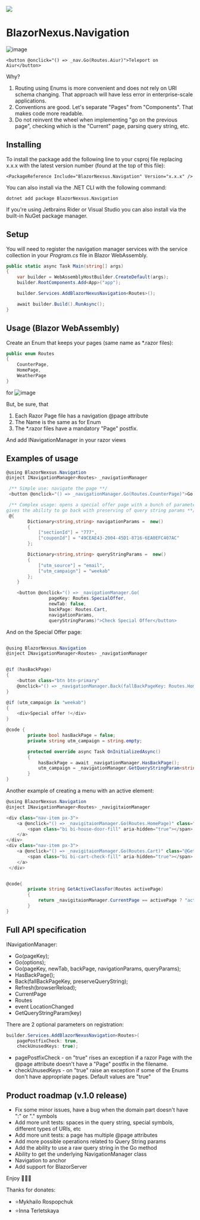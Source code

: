 [<img src="https://img.shields.io/nuget/v/BlazorNexsus.Navigation">](https://www.nuget.org/packages/BlazorNexsus.Navigation/)

# BlazorNexus.Navigation
![image](https://github.com/user-attachments/assets/34d83f00-ab1f-4a55-89d2-9f5e7cf68a98)

```
<button @onclick="() => _nav.Go(Routes.Aiur)">Teleport on Aiur</button>
```

Why?
1. Routing using Enums is more convenient and does not rely on URI schema changing. That approach will have less error in enterprise-scale applications.
2. Conventions are good. Let's separate "Pages" from "Components". That makes code more readable.
3. Do not reinvent the wheel when implementing "go on the previous page", checking which is the "Current" page, parsing query string, etc.


## Installing

To install the package add the following line to your csproj file replacing x.x.x with the latest version number (found at the top of this file):

```
<PackageReference Include="BlazorNexsus.Navigation" Version="x.x.x" />
```

You can also install via the .NET CLI with the following command:

```
dotnet add package BlazorNexsus.Navigation
```

If you're using Jetbrains Rider or Visual Studio you can also install via the built-in NuGet package manager.

## Setup

You will need to register the navigation manager services with the service collection in your _Program.cs_ file in Blazor WebAssembly.

```c#
public static async Task Main(string[] args)
{
    var builder = WebAssemblyHostBuilder.CreateDefault(args);
    builder.RootComponents.Add<App>("app");

    builder.Services.AddBlazorNexusNavigation<Routes>();

    await builder.Build().RunAsync();
}
```

## Usage (Blazor WebAssembly)

Create an Enum that keeps your pages (same name as *.razor files):

```c#
public enum Routes
{
    CounterPage,
    HomePage,
    WeatherPage
}
```
for 
![image](https://github.com/user-attachments/assets/bb629ce6-e6f4-4510-86b1-0a68f9b9aff9)

But, be sure, that
1. Each Razor Page file has a navigation @page attribute
2. The Name is the same as for Enum
3. The *.razor files have a mandatory "Page" postfix. 

And add INavigationManager<T> in your razor views

## Examples of usage

```c#
@using BlazorNexsus.Navigation
@inject INavigationManager<Routes> _navigationManager

 /** Simple use: navigate the page **/
 <button @onclick="() => _navigationManager.Go(Routes.CounterPage)">Go Counter</button>

 /** Complex usage: opens a special offer page with a bunch of parameters,
gives the ability to go back with preserving of query string params **/
 @{
        Dictionary<string,string> navigationParams =  new()
        {
            ["sectionId"] = "777",
            ["couponId"] = "49CEAE43-2004-45D1-8716-6EA0EFC407AC"
        };

        Dictionary<string,string> queryStringParams =  new()
        {
            ["utm_source"] = "email",
            ["utm_campaign"] = "weekab"
        };
    }

    <button @onclick="() => _navigationManager.Go(
                pageKey: Routes.SpecialOffer,
                newTab: false,
                backPage: Routes.Cart, 
                navigationParams,
                queryStringParams)">Check Special Offer</button>
```

And on the Special Offer page:
```c#

@using BlazorNexsus.Navigation
@inject INavigationManager<Routes> _navigationManager


@if (hasBackPage)
{
    <button class="btn btn-primary"
    @onclick="() => _navigationManager.Back(fallBackPageKey: Routes.Home, preserveQueryString : true)">Go Back</button>
}

@if (utm_campaign is "weekab")
{
    <div>Special offer !</div>
}

@code {
        private bool hasBackPage = false;
        private string utm_campaign = string.empty;

        protected override async Task OnInitializedAsync()
        {
            hasBackPage = await _navigationManager.HasBackPage();
            utm_campaign = _navigationManager.GetQueryStringParam<string>("utm_campaign");
        }
}

```

Another example of creating a menu with an active element:
```c#
@using BlazorNexsus.Navigation
@inject INavigationManager<Routes> _navigitaionManager

<div class="nav-item px-3">
    <a @onclick="() => _navigitaionManager.Go(Routes.HomePage)" class="@GetActiveClassFor(Routes.HomePage) nav-link">
        <span class="bi bi-house-door-fill" aria-hidden="true"></span> Home
    </a>
</div>
<div class="nav-item px-3">
    <a @onclick="() => _navigitaionManager.Go(Routes.Cart)" class="@GetActiveClassFor(Routes.Cart) nav-link">
        <span class="bi bi-cart-check-fill" aria-hidden="true"></span> Cart
    </a>
 </div>


@code{
        private string GetActiveClassFor(Routes activePage)
        {
            return _navigitaionManager.CurrentPage == activePage ? "active" : string.Empty;
        }
}

```

## Full API specification
INavigationManager<T>:

* Go(pageKey);
* Go(options);
* Go(pageKey, newTab, backPage, navigationParams, queryParams);
* HasBackPage();
* Back(fallBackPageKey, preserveQueryString);
* Refresh(browserReload);
* CurrentPage
* Routes
* event LocationChanged
* GetQueryStringParam<T>(key)

There are 2 optional parameters on registration:

```c#
builder.Services.AddBlazorNexusNavigation<Routes>(
    pagePostfixCheck: true,
    checkUnusedKeys: true);
```

* pagePostfixCheck - on "true" rises an exception if a razor Page with the @page attribute doesn't have a "Page" postfix in the filename.
* checkUnusedKeys - on "true" raise an exception if some of the Enums don't have appropriate pages.
Default values are "true"

## Product roadmap (v.1.0 release)
* Fix some minor issues, have a bug when the domain part doesn't have ":" or "." symbols
* Add more unit tests: spaces in the query string, special symbols, different types of URIs, etc
* Add more unit tests: a page has multiple @page attributes
* Add more possible operations related to Query String params
* Add the ability to use a raw query string in the Go method
* Ability to get the underlying NavigationManager class
* Navigation to anchor
* Add support for BlazorServer

Enjoy 🍉🍉🍉

Thanks for donates:

* ⭐Mykhailo Rospopchuk
* ⭐Іnna Terletskaya
